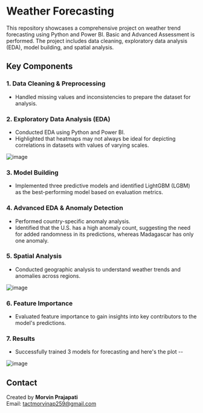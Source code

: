 # Weather Forecasting

This repository showcases a comprehensive project on weather trend forecasting using Python and Power BI. Basic and Advanced Assessment is performed.
The project includes data cleaning, exploratory data analysis (EDA), model building, and spatial analysis.

## Key Components

### 1. Data Cleaning & Preprocessing
- Handled missing values and inconsistencies to prepare the dataset for analysis.

### 2. Exploratory Data Analysis (EDA)
- Conducted EDA using Python and Power BI.
- Highlighted that heatmaps may not always be ideal for depicting correlations in datasets with values of varying scales.

![image](https://github.com/user-attachments/assets/be1ea521-0f8c-4b9d-ab38-e3e6ac95b56e)

### 3. Model Building
- Implemented three predictive models and identified LightGBM (LGBM) as the best-performing model based on evaluation metrics.

### 4. Advanced EDA & Anomaly Detection
- Performed country-specific anomaly analysis.
- Identified that the U.S. has a high anomaly count, suggesting the need for added randomness in its predictions, whereas Madagascar has only one anomaly.

### 5. Spatial Analysis
- Conducted geographic analysis to understand weather trends and anomalies across regions.

![image](https://github.com/user-attachments/assets/e1dcee17-609d-45bb-820f-bd8085ec623c)

### 6. Feature Importance
- Evaluated feature importance to gain insights into key contributors to the model's predictions.

### 7. Results 
- Successfully trained 3 models for forecasting and here's the plot --

![image](https://github.com/user-attachments/assets/7b5e95ff-f24f-4228-a6ab-9620144715a7)


## Contact
Created by **Morvin Prajapati**  
Email: tactmorvinap259@gmail.com  

